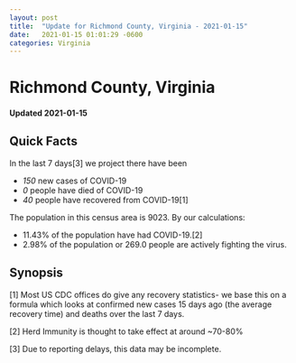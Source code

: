 ```yaml
---
layout: post
title:  "Update for Richmond County, Virginia - 2021-01-15"
date:   2021-01-15 01:01:29 -0600
categories: Virginia
---
```


# Richmond County, Virginia
#### Updated 2021-01-15

## Quick Facts

In the last 7 days[3] we project there have been
- *150* new cases of COVID-19
- *0* people have died of COVID-19
- *40* people have recovered from COVID-19[1]

The population in this census area is 9023. By our calculations:
- 11.43% of the population have had COVID-19.[2]
- 2.98% of the population or 269.0 people are actively fighting the virus.

## Synopsis




[1] Most US CDC offices do give any recovery statistics- we base this on a formula which looks at confirmed new cases
15 days ago (the average recovery time) and deaths over the last 7 days.

[2] Herd Immunity is thought to take effect at around ~70-80%

[3] Due to reporting delays, this data may be incomplete.
 
    